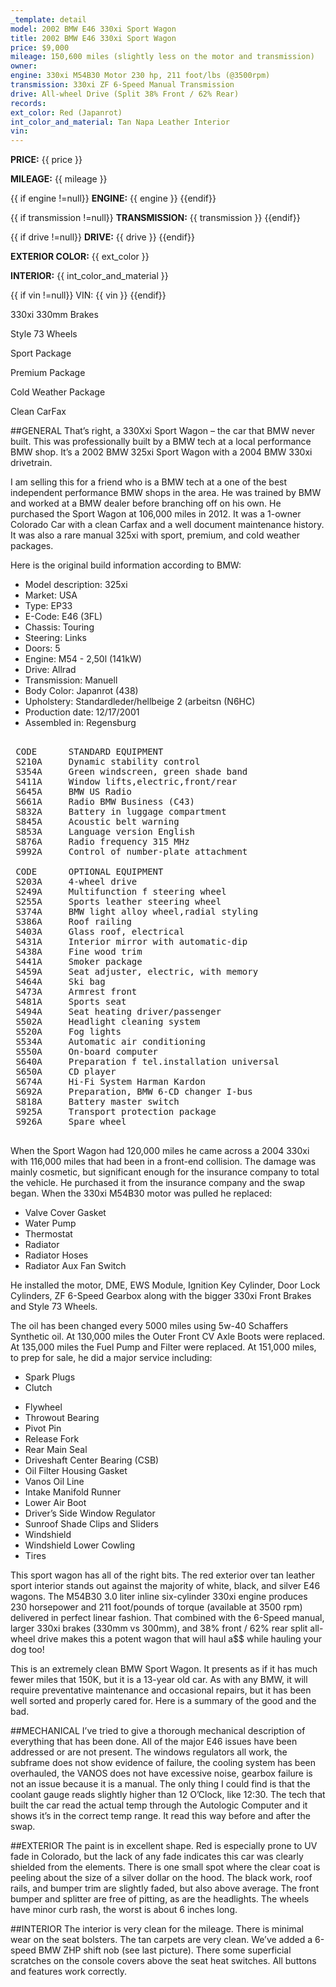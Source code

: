 ```yaml
---
_template: detail
model: 2002 BMW E46 330xi Sport Wagon 
title: 2002 BMW E46 330xi Sport Wagon
price: $9,000
mileage: 150,600 miles (slightly less on the motor and transmission)
owner: 
engine: 330xi M54B30 Motor 230 hp, 211 foot/lbs (@3500rpm)
transmission: 330xi ZF 6-Speed Manual Transmission
drive: All-wheel Drive (Split 38% Front / 62% Rear)
records: 
ext_color: Red (Japanrot)
int_color_and_material: Tan Napa Leather Interior
vin:
---
```

<!-- IGNORE THIS SECTION -->

<strong>PRICE:</strong> {{ price }}

<strong>MILEAGE:</strong> {{ mileage }}

{{ if engine !=null}} <strong>ENGINE:</strong> {{ engine }} {{endif}}

{{ if transmission !=null}} <strong>TRANSMISSION:</strong> {{ transmission }} {{endif}}

{{ if drive !=null}} <strong>DRIVE:</strong> {{ drive }} {{endif}}


<strong>EXTERIOR COLOR:</strong> {{ ext_color }}


<strong>INTERIOR:</strong> {{ int_color_and_material }}


{{ if vin !=null}} VIN: {{ vin }} {{endif}}

<!-- Enter additional highlights, each separated by 2 line breaks-->

330xi 330mm Brakes

Style 73 Wheels

Sport Package

Premium Package

Cold Weather Package

Clean CarFax

##GENERAL
That’s right, a 330Xxi Sport Wagon – the car that BMW never built. This was professionally built by a BMW tech at a local performance BMW shop. It’s a 2002 BMW 325xi Sport Wagon with a 2004 BMW 330xi drivetrain. 

I am selling this for a friend who is a BMW tech at a one of the best independent performance BMW shops in the area. He was trained by BMW and worked at a BMW dealer before branching off on his own. He purchased the Sport Wagon at 106,000 miles in 2012. It was a 1-owner Colorado Car with a clean Carfax and a well document maintenance history. It was also a rare manual 325xi with sport, premium, and cold weather packages. 

Here is the original build information according to BMW:

- Model description: 325xi
- Market: USA
- Type: EP33
- E-Code: E46 (3FL)
- Chassis: Touring
- Steering: Links
- Doors: 5
- Engine: M54 - 2,50l (141kW)
- Drive: Allrad
- Transmission: Manuell
- Body Color: Japanrot (438)
- Upholstery: Standardleder/hellbeige 2 (arbeitsn (N6HC)
- Production date: 12/17/2001
- Assembled in: Regensburg

<pre class="tabular">
 
 CODE      STANDARD EQUIPMENT
 S210A     Dynamic stability control
 S354A     Green windscreen, green shade band
 S411A     Window lifts,electric,front/rear
 S645A     BMW US Radio
 S661A     Radio BMW Business (C43)
 S832A     Battery in luggage compartment
 S845A     Acoustic belt warning
 S853A     Language version English
 S876A     Radio frequency 315 MHz
 S992A     Control of number-plate attachment
 
 CODE      OPTIONAL EQUIPMENT
 S203A     4-wheel drive
 S249A     Multifunction f steering wheel
 S255A     Sports leather steering wheel
 S374A     BMW light alloy wheel,radial styling
 S386A     Roof railing
 S403A     Glass roof, electrical
 S431A     Interior mirror with automatic-dip
 S438A     Fine wood trim
 S441A     Smoker package
 S459A     Seat adjuster, electric, with memory
 S464A     Ski bag
 S473A     Armrest front
 S481A     Sports seat
 S494A     Seat heating driver/passenger
 S502A     Headlight cleaning system
 S520A     Fog lights
 S534A     Automatic air conditioning
 S550A     On-board computer
 S640A     Preparation f tel.installation universal
 S650A     CD player
 S674A     Hi-Fi System Harman Kardon
 S692A     Preparation, BMW 6-CD changer I-bus
 S818A     Battery master switch
 S925A     Transport protection package
 S926A     Spare wheel

</pre>

When the Sport Wagon had 120,000 miles he came across a 2004 330xi with 116,000 miles that had been in a front-end collision. The damage was mainly cosmetic, but significant enough for the insurance company to total the vehicle. He purchased it from the insurance company and the swap began. When the 330xi M54B30 motor was pulled he replaced:

- Valve Cover Gasket
- Water Pump
- Thermostat
- Radiator
- Radiator Hoses
- Radiator Aux Fan Switch

He installed the motor, DME, EWS Module, Ignition Key Cylinder, Door Lock Cylinders, ZF 6-Speed Gearbox along with the bigger 330xi Front Brakes and Style 73 Wheels. 

The oil has been changed every 5000 miles using 5w-40 Schaffers Synthetic oil. At 130,000 miles the Outer Front CV Axle Boots were replaced. At 135,000 miles the Fuel Pump and Filter were replaced. At 151,000 miles, to prep for sale, he did a major service including: 

* Spark Plugs
* Clutch
- Flywheel
- Throwout Bearing
- Pivot Pin
- Release Fork
- Rear Main Seal
- Driveshaft Center Bearing (CSB)
- Oil Filter Housing Gasket
- Vanos Oil Line
- Intake Manifold Runner
- Lower Air Boot
- Driver’s Side Window Regulator
- Sunroof Shade Clips and Sliders
- Windshield
- Windshield Lower Cowling
- Tires

This sport wagon has all of the right bits. The red exterior over tan leather sport interior stands out against the majority of white, black, and silver E46 wagons. The M54B30 3.0 liter inline six-cylinder 330xi engine produces 230 horsepower and 211 foot/pounds of torque (available at 3500 rpm) delivered in perfect linear fashion. That combined with the 6-Speed manual, larger 330xi brakes (330mm vs 300mm), and 38% front / 62% rear split all-wheel drive makes this a potent wagon that will haul a$$ while hauling your dog too!

This is an extremely clean BMW Sport Wagon. It presents as if it has much fewer miles that 150K, but it is a 13-year old car. As with any BMW, it will require preventative maintenance and occasional repairs, but it has been well sorted and properly cared for. Here is a summary of the good and the bad.

##MECHANICAL
I’ve tried to give a thorough mechanical description of everything that has been done. All of the major E46 issues have been addressed or are not present. The windows regulators all work, the subframe does not show evidence of failure, the cooling system has been overhauled, the VANOS does not have excessive noise, gearbox failure is not an issue because it is a manual. The only thing I could find is that the coolant gauge reads slightly higher than 12 O’Clock, like 12:30. The tech that built the car read the actual temp through the Autologic Computer and it shows it’s in the correct temp range. It read this way before and after the swap.

##EXTERIOR
The paint is in excellent shape. Red is especially prone to UV fade in Colorado, but the lack of any fade indicates this car was clearly shielded from the elements. There is one small spot where the clear coat is peeling about the size of a silver dollar on the hood. The black work, roof rails, and bumper trim are slightly faded, but also above average. The front bumper and splitter are free of pitting, as are the headlights. The wheels have minor curb rash, the worst is about 6 inches long.

##INTERIOR
The interior is very clean for the mileage. There is minimal wear on the seat bolsters. The tan carpets are very clean. We’ve added a 6-speed BMW ZHP shift nob (see last picture). There some superficial scratches on the console covers above the seat heat switches. All buttons and features work correctly.